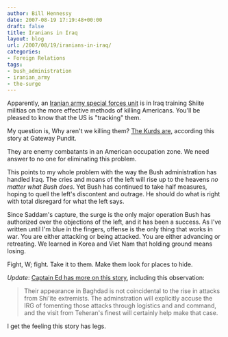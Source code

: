 ```yaml
---
author: Bill Hennessy
date: 2007-08-19 17:19:48+00:00
draft: false
title: Iranians in Iraq
layout: blog
url: /2007/08/19/iranians-in-iraq/
categories:
- Foreign Relations
tags:
- bush_administration
- iranian_army
- the-surge
---
```


Apparently, an [Iranian army special forces unit](https://apnews.myway.com/article/20070819/D8R459900.html) is in Iraq training Shiite militias on the more effective methods of killing Americans.  You'll be pleased to know that the US is "tracking" them.

My question is, Why aren't we killing them? [The Kurds are,](https://gatewaypundit.blogspot.com/2007/08/iranian-guards-chopper-downed-6-dead.html) according this story at Gateway Pundit.

They are enemy combatants in an American occupation zone.  We need answer to no one for eliminating this problem.

This points to my whole problem with the way the Bush administration has handled Iraq.  The cries and moans of the left will rise up to the heavens _no matter what Bush does_.  Yet Bush has continued to take half measures, hoping to quell the left's discontent and outrage.  He should do what is right with total disregard for what the left says.

Since Saddam's capture, the surge is the only major operation Bush has authorized over the objections of the left, and it has been a success.  As I've written until I'm blue in the fingers, offense is the only thing that works in war.  You are either attacking or being attacked.  You are either advancing or retreating.  We learned in Korea and Viet Nam that holding ground means losing.

Fight, W; fight.  Take it to them.  Make them look for places to hide.

_Update_:  [Captain Ed has more on this story](https://www.captainsquartersblog.com/mt/archives/011678.php), including this observation:


> Their appearance in Baghdad is not coincidental to the rise in attacks from Shi'ite extremists. The adminstration will explicitly accuse the IRG of fomenting those attacks through logistics and and command, and the visit from Teheran's finest will certainly help make that case.


I get the feeling this story has legs.
